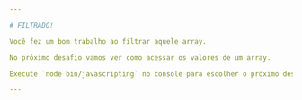 ```yaml
---

# FILTRADO!

Você fez um bom trabalho ao filtrar aquele array.

No próximo desafio vamos ver como acessar os valores de um array.

Execute `node bin/javascripting` no console para escolher o próximo desafio.

---
```

